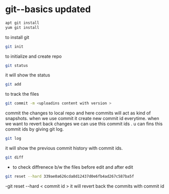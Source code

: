 # git--basics updated 
```bash
apt git install
yum git install
```
 to install git 
```bash
git init
````
 to initialize and create repo 

```bash
git status
```

it will show the status
```bash
git add
````
to track the files 
```bash
git commit -m <uploadins content with version > 
 ```
commit the changes to local repo and here commits will act as kind of snapshots. when we use commit it create new commit id  everytime. when we want to revert back changes we can use this commit ids . u can fins this commit ids by giving git log.

```bash
git log
````  
it will show the previous commit history with commit ids.
```bash
git diff
```

- to check diffrenece b/w the files before edit and after edit
```bash
git reset --hard 339ae0a626cda8d12437d0e6fb4ad267c587ba5f 
````
 -git reset --hard < commit id >  it will revert back the commits with commit id
